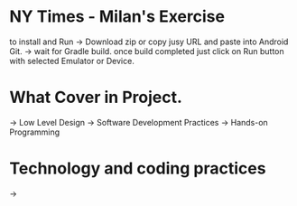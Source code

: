 # NY Times - Milan's Exercise

to install and Run 
-> Download zip or copy jusy URL and paste into Android Git.
-> wait for Gradle build. once build completed just click on Run button with selected Emulator or Device.


# What Cover in Project.
-> Low Level Design
-> Software Development Practices
-> Hands-on Programming


# Technology and coding practices
-> 

